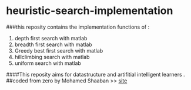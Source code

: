 # heuristic-search-implementation
###this reposity contains the implementation functions of :
1. depth first search with matlab
2. breadth first search with matlab
3. Greedy best first search with matlab
4. hillclimbing search with matlab
5. uniform search with matlab


####This reposity aims for datastructure and artifitial intelligent learners .
##coded from zero by Mohamed Shaaban >> [site](alexgeni.github.io) 
